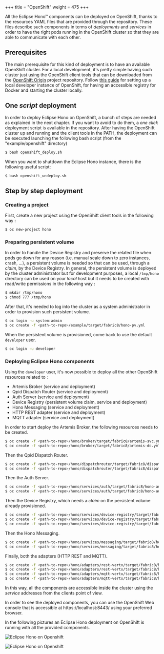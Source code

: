 +++
title = "OpenShift"
weight = 475
+++

All the Eclipse Hono&trade; components can be deployed on OpenShift, thanks to the resources YAML files that are provided through the repository.
These files describe such components in terms of _deployments_ and _services_ in order to have the right pods running in the OpenShift cluster so that they are able
to communicate with each other.
<!--more-->

## Prerequisites

The main prerequisite for this kind of deployment is to have an available OpenShift cluster. For a local development, it's pretty simple having such cluster just
using the OpenShift client tools that can be downloaded from the [OpenShift Origin](https://github.com/openshift/origin/releases) project repository.
Follow [this guide](https://github.com/openshift/origin/blob/master/docs/cluster_up_down.md) for setting up a local developer instance of OpenShift,
for having an accessible registry for Docker and starting the cluster locally.

## One _script_ deployment

In order to deploy Eclipse Hono on OpenShift, a bunch of steps are needed as explained in the next chapter. If you want to avoid to do them, a _one click_ deployment
script is available in the repository.
After having the OpenShift cluster up and running and the client tools in the PATH, the deployment can be executed launching the following bash script
(from the "example/openshift" directory)

~~~sh
$ bash openshift_deploy.sh
~~~

When you want to shutdown the Eclipse Hono instance, there is the following useful script:

~~~sh
$ bash openshift_undeploy.sh
~~~

## Step by step deployment

### Creating a project

First, create a new project using the OpenShift client tools in the following way :

~~~sh
$ oc new-project hono
~~~

### Preparing persistent volume

In order to handle the Device Registry and preserve the related file when pods go down for any reason (i.e. manual scale down to zero instances, crash, ...),
a persistent volume is needed so that can be used, through a _claim_, by the Device Registry. In general, the persistent volume is deployed by the cluster
administrator but for development purposes, a local `/tmp/hono` directory can be used on your _local_ host but it needs to be created with read/write permissions in the following way :

~~~sh
$ mkdir /tmp/hono
$ chmod 777 /tmp/hono
~~~

After that, it's needed to log into the cluster as a system administrator in order to provision such persistent volume.

~~~sh
$ oc login -u system:admin
$ oc create -f <path-to-repo>/example/target/fabric8/hono-pv.yml
~~~

When the persistent volume is provisioned, come back to use the default `developer` user.

~~~sh
$ oc login -u developer
~~~

### Deploying Eclipse Hono components

Using the `developer` user, it's now possible to deploy all the other OpenShift resources related to :

* Artemis Broker (service and deployment)
* Qpid Dispatch Router (service and deployment)
* Auth Server (service and deployment)
* Device Registry (persistent volume claim, service and deployment)
* Hono Messaging (service and deployment)
* HTTP REST adapter (service and deployment)
* MQTT adapter (service and deployment)

In order to start deploy the Artemis Broker, the following resources needs to be created.

~~~sh
$ oc create -f <path-to-repo>/hono/broker/target/fabric8/artemis-svc.yml
$ oc create -f <path-to-repo>/hono/broker/target/fabric8/artemis-dc.yml
~~~

Then the Qpid Dispatch Router.

~~~sh
$ oc create -f <path-to-repo>/hono/dispatchrouter/target/fabric8/dispatch-router-svc.yml
$ oc create -f <path-to-repo>/hono/dispatchrouter/target/fabric8/dispatch-router-dc.yml
~~~

Then the Auth Server.

~~~sh
$ oc create -f <path-to-repo>/hono/services/auth/target/fabric8/hono-auth-svc.yml
$ oc create -f <path-to-repo>/hono/services/auth/target/fabric8/hono-auth-dc.yml
~~~

Then the Device Registry, which needs a _claim_ on the persistent volume already provisioned.

~~~sh
$ oc create -f <path-to-repo>/hono/services/device-registry/target/fabric8/hono-device-registry-svc.yml
$ oc create -f <path-to-repo>/hono/services/device-registry/target/fabric8/hono-device-registry-pvc.yml
$ oc create -f <path-to-repo>/hono/services/device-registry/target/fabric8/hono-device-registry-dc.yml
~~~

Then the Hono Messaging.

~~~sh
$ oc create -f <path-to-repo>/hono/services/messaging/target/fabric8/hono-messaging-svc.yml
$ oc create -f <path-to-repo>/hono/services/messaging/target/fabric8/hono-messaging-dc.yml
~~~

Finally, both the adapters (HTTP REST and MQTT).

~~~sh
$ oc create -f <path-to-repo>/hono/adapters/rest-vertx/target/fabric8/hono-adapter-rest-vertx-svc.yml
$ oc create -f <path-to-repo>/hono/adapters/rest-vertx/target/fabric8/hono-adapter-rest-vertx-dc.yml
$ oc create -f <path-to-repo>/hono/adapters/mqtt-vertx/target/fabric8/hono-adapter-mqtt-vertx-svc.yml
$ oc create -f <path-to-repo>/hono/adapters/mqtt-vertx/target/fabric8/hono-adapter-mqtt-vertx-dc.yml
~~~

In this way, all the components are accessible inside the cluster using the _service_ addresses from the clients point of view.

In order to see the deployed components, you can use the OpenShift Web console that is accessible at https://localhost:8443/ using your preferred browser.

In the following pictures an Eclipse Hono deployment on OpenShift is running with all the provided components.

![Eclipse Hono on Openshift](../openshift_01.png)

![Eclipse Hono on Openshift](../openshift_02.png)
